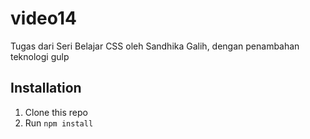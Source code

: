 # video14
Tugas dari Seri Belajar CSS oleh Sandhika Galih, dengan penambahan teknologi gulp


## Installation

1. Clone this repo
2. Run `npm install`

